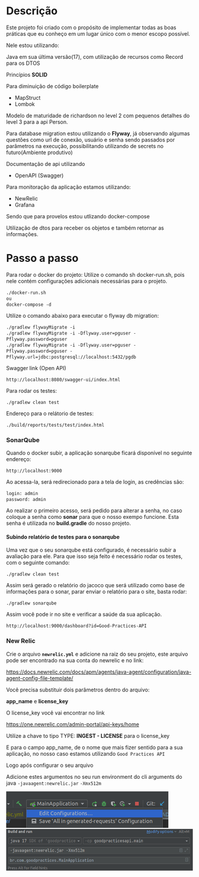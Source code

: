 # Descrição

Este projeto foi criado com o propósito de implementar todas as boas práticas que eu conheço em um lugar único com o menor escopo possível.

Nele estou utilizando:

Java em sua última versão(17), com utilização de recursos como Record para os DTOS

Princípios **SOLID**

Para diminuição de código boilerplate

 - MapStruct 
 - Lombok

Modelo de maturidade de richardson no level 2 com pequenos detalhes do level 3 para a api Person.

Para database migration estou utilizando o **Flyway**, já observando algumas questões como url de conexão, usuário 
e senha sendo passados por parâmetros na execução, possibilitando utilizando de secrets no futuro(Ambiente produtivo)

Documentação de api utilizando 

- OpenAPI (Swagger)

Para monitoração da aplicação estamos utilizando:

- NewRelic
- Grafana

Sendo que para provelos estou utlizando docker-compose

Utilização de dtos para receber os objetos e também retornar as informações.

# Passo a passo

Para rodar o docker do projeto:
Utilize o comando sh docker-run.sh, pois nele contém configurações adicionais necessárias para o projeto.
```ssh
./docker-run.sh 
ou
docker-compose -d
```

Utilize o comando abaixo para executar o flyway db migration:
```ssh
./gradlew flywayMigrate -i
./gradlew flywayMigrate -i -Dflyway.user=pguser -Pflyway.password=pguser
./gradlew flywayMigrate -i -Dflyway.user=pguser -Pflyway.password=pguser -Pflyway.url=jdbc:postgresql://localhost:5432/pgdb
```

Swagger link (Open API)
```
http://localhost:8080/swagger-ui/index.html
```

Para rodar os testes:
```ssh
./gradlew clean test
```

Endereço para o relátorio de testes:
```
./build/reports/tests/test/index.html
```


### SonarQube

Quando o docker subir, a aplicação sonarqube ficará disponível no seguinte endereço:

```url
http://localhost:9000
```

Ao acessa-la, será redirecionado para a tela de login, as credências são:
```
login: admin
password: admin
```
Ao realizar o primeiro acesso, será pedido para alterar a senha, no caso coloque a senha como **sonar** para que o nosso exempo funcione.
Esta senha é utilizada no **build.gradle** do nosso projeto.

#### Subindo relatório de testes para o sonarqube
Uma vez que o seu sonarqube está configurado, é necessário subir a avaliação para ele.
Para que isso seja feito é necessário rodar os testes, com o seguinte comando:
```ssh
./gradlew clean test
```
Assim será gerado o relatório do jacoco que será utilizado como base de informações para o sonar, parar enviar o relatório para o site, basta rodar:
```ssh
./gradlew sonarqube
```
Assim você pode ir no site e verificar a saúde da sua aplicação.
```
http://localhost:9000/dashboard?id=Good-Practices-API
```



### New Relic

Crie o arquivo **`newrelic.yml`** e adicione na raiz do seu projeto, este arquivo pode ser encontrado na sua conta do newrelic e no link:

https://docs.newrelic.com/docs/apm/agents/java-agent/configuration/java-agent-config-file-template/

Você precisa substituir dois parâmetros dentro do arquivo:

**app_name** e **license_key**

O license_key você vai encontrar no link

https://one.newrelic.com/admin-portal/api-keys/home

Utilize a chave to tipo TYPE: **INGEST - LICENSE** para o license_key

E para o campo app_name, de o nome que mais fizer sentido para a sua aplicação, no nosso caso estamos utilizando `Good Practices API`

Logo após configurar o seu arquivo

Adicione estes argumentos no seu run environment do cli arguments do java
`-javaagent:newrelic.jar`
`-Xmx512m`

![](./imgs/edit_run_config.png)
![](./imgs/arguments.png)